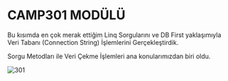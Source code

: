 
# CAMP301 MODÜLÜ
Bu kısımda en çok merak ettiğim Linq Sorgularını ve DB First yaklaşımıyla Veri Tabanı (Connection String) İşlemlerini Gerçekleştirdik.

Sorgu Metodları ile Veri Çekme İşlemleri ana konularımızdan biri oldu.

![301](https://github.com/user-attachments/assets/a12db9e0-462b-4fec-8c5f-d25319704f42)
